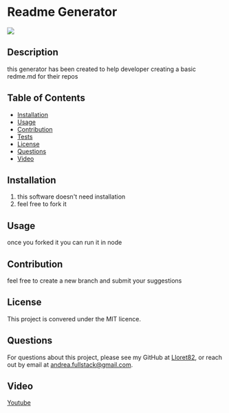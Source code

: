 # Readme Generator
![](https://img.shields.io/badge/licence-MIT-green)
## Description
this generator has been created to help developer creating a basic redme.md for their repos
## Table of Contents
* [Installation](#installation)
* [Usage](#usage)
* [Contribution](#contribution)
* [Tests](#tests)
* [License](#license)
* [Questions](#questions)
* [Video](#Video)

## Installation
1. this software doesn't need installation
2. feel free to fork it

## Usage
once you forked it you can run it in node

## Contribution
feel free to create a new branch and submit your suggestions

## License
This project is convered under the MIT licence.

## Questions
For questions about this project, please see my GitHub at [Lloret82](https://github.com/Lloret82), or reach out by email at andrea.fullstack@gmail.com.

## Video

[Youtube](https://youtu.be/8LJX6DAowgI)